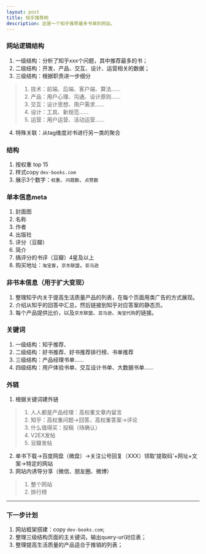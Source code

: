 ```yaml
---
layout: post
title: 知乎推荐网
description: 这是一个知乎推荐最多书单的网站，
---
```




### 网站逻辑结构 ###

1. 一级结构：分析了知乎xxx个问题，其中推荐最多的书；
2. 二级结构：开发、产品、交互、设计、运营相关的数据；
3. 三级结构：根据职责进一步细分
>1. 技术：前端、后端、客户端、算法……
>2. 产品：用户心理、沟通、设计原则……
>3. 交互：设计思想、用户需求……
>4. 设计：工具、新规范……
>5. 运营：用户运营、活动运营……
4. 特殊关联：从tag维度对书进行另一类的聚合

### 结构 ###

1. 按权重 top 15
2. 样式copy `dev-books.com`
3. 展示3个数字：`权重`、`问题数`、`点赞数`

### 单本信息meta ###

1. 封面图
2. 名称
3. 作者
4. 出版社
5. 评分（豆瓣）
6. 简介
7. 搞评分的书评（豆瓣）4星及以上
8. 购买地址：`淘宝客`，`京东联盟`，`亚马逊`

### 非书本信息（用于扩大变现） ###

1. 整理知乎内关于提高生活质量产品的列表，在每个页面用类广告的方式展现。
2. 介绍从知乎的回答中汇总，然后链接到知乎对应答案的静态页。
3. 每个产品提供比价，以及`京东联盟`、`亚马逊`、`淘宝代购`的链接。

### 关键词 ###

1. 一级结构：知乎推荐、
2. 二级结构：好书推荐、好书推荐排行榜、书单推荐
3. 三级结构：产品经理书单……
4. 四级结构：用户体验书单、交互设计书单、大数据书单……

### 外链 ###

1. 根据关键词建外链
>1. 人人都是产品经理：高权重文章内留言
>2. 知乎：高权重问题→回答，高权重答案→评论
>3. 什么值得买：投稿（待确认）
>4. V2EX发帖
>5. 豆瓣发帖
2. 单书下载→百度网盘（微盘）→关注公号回复（XXX）领取'提取码'+网址+文案→特定的网站
3. 网站内诱导分享（微信、朋友圈、微博）
>1. 整个网站
>2. 排行榜


---------------------

### 下一步计划 ###

1. 网站框架搭建：copy `dev-books.com`;
2. 整理三级结构页面的主关键词，输出query-url对应表；
3. 整理提高生活质量的产品适合于推销的列表；

